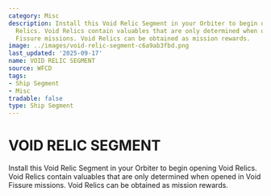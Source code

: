 ```yaml
---
category: Misc
description: Install this Void Relic Segment in your Orbiter to begin opening Void
  Relics. Void Relics contain valuables that are only determined when opened in Void
  Fissure missions. Void Relics can be obtained as mission rewards.
image: ../images/void-relic-segment-c6a9ab3fbd.png
last_updated: '2025-09-17'
name: VOID RELIC SEGMENT
source: WFCD
tags:
- Ship Segment
- Misc
tradable: false
type: Ship Segment
---
```


# VOID RELIC SEGMENT

Install this Void Relic Segment in your Orbiter to begin opening Void Relics. Void Relics contain valuables that are only determined when opened in Void Fissure missions. Void Relics can be obtained as mission rewards.

